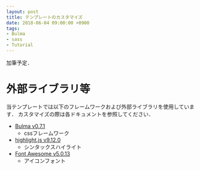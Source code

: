 ```yaml
---
layout: post
title: テンプレートのカスタマイズ
date: 2018-06-04 09:00:00 +0900
tags:
- Bulma
- sass
- Tutorial
---
```


加筆予定．

# 外部ライブラリ等
当テンプレートでは以下のフレームワークおよび外部ライブラリを使用しています．
カスタマイズの際は各ドキュメントを参照してください．
* [Bulma v0.7.1](https://bulma.io/)
  - cssフレームワーク
* [highlight.js v9.12.0](https://highlightjs.org/)
  - シンタックスハイライト
* [Font Awesome v5.0.13](https://fontawesome.com/)
  - アイコンフォント